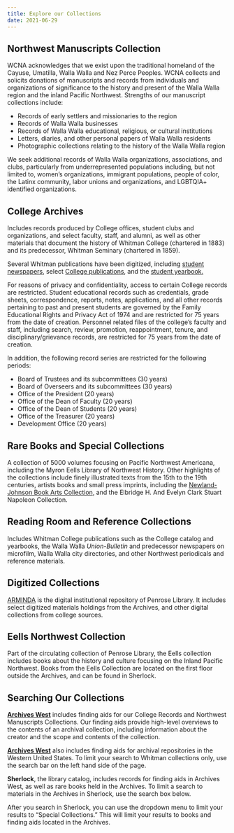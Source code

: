 ```yaml
---
title: Explore our Collections
date: 2021-06-29
---
```



## Northwest Manuscripts Collection

WCNA acknowledges that we exist upon the traditional homeland of the Cayuse, Umatilla, Walla Walla and Nez Perce Peoples. WCNA collects and solicits donations of manuscripts and records from individuals and organizations of significance to the history and present of the Walla Walla region and the inland Pacific Northwest. Strengths of our manuscript collections include:

-   Records of early settlers and missionaries to the region
-   Records of Walla Walla businesses
-   Records of Walla Walla educational, religious, or cultural institutions
-   Letters, diaries, and other personal papers of Walla Walla residents
-   Photographic collections relating to the history of the Walla Walla region

We seek additional records of Walla Walla organizations, associations, and clubs, particularly from underrepresented populations including, but not limited to, women’s organizations, immigrant populations, people of color, the Latinx community, labor unions and organizations, and LGBTQIA+ identified organizations. 

## College Archives

Includes records produced by College offices, student clubs and organizations, and select faculty, staff, and alumni, as well as other materials that document the history of Whitman College (chartered in 1883) and its predecessor, Whitman Seminary (chartered in 1859).

Several Whitman publications have been digitized, including [student newspapers](https://arminda.whitman.edu/collections/student-newspapers),
select [College publications](https://arminda.whitman.edu/collections/whitman-college-publications), and the [student yearbook.](https://arminda.whitman.edu/collections/waiilatpu-whitman-college-yearbook)

For reasons of privacy and confidentiality, access to certain College records are restricted. Student educational records such as credentials,
grade sheets, correspondence, reports, notes, applications, and all other records pertaining to past and present students are governed by the Family Educational Rights and Privacy Act of 1974 and are restricted for 75 years from the date of creation. Personnel related files of the college’s faculty and staff, including search, review, promotion, reappointment, tenure, and disciplinary/grievance records, are restricted for 75 years from the date of creation.

In addition, the following record series are restricted for the following periods:

-   Board of Trustees and its subcommittees (30 years)
-   Board of Overseers and its subcommittees (30 years)
-   Office of the President (20 years)
-   Office of the Dean of Faculty (20 years)
-   Office of the Dean of Students (20 years)
-   Office of the Treasurer (20 years)
-   Development Office (20 years)

## Rare Books and Special Collections

A collection of 5000 volumes focusing on Pacific Northwest Americana, including the Myron Eells Library of Northwest History. Other highlights of the collections include finely illustrated texts from the 15th to the 19th centuries, artists books and small press imprints, including the
[Newland-Johnson Book Arts Collection](https://sherlock.whitman.edu/primo-explore/search?query=lsr31,exact,Whitman%20College%20--%20Special%20Collections%20--%20Newland-Johnson%20Book%20Arts%20Collection&tab=default_tab&search_scope=whitman_lib&vid=WHITC_NEW&offset=0), and the Elbridge H. And Evelyn Clark Stuart Napoleon Collection.

## Reading Room and Reference Collections

Includes Whitman College publications such as the College catalog and yearbooks, the Walla Walla *Union-Bulletin* and predecessor newspapers on microfilm, Walla Walla city directories, and other Northwest periodicals and reference materials. 

## Digitized Collections

[ARMINDA](http://arminda.whitman.edu/) is the digital institutional repository of Penrose Library. It includes select digitized materials holdings from the Archives, and other digital collections from college sources.

## Eells Northwest Collection

Part of the circulating collection of Penrose Library, the Eells collection includes books about the history and culture focusing on the Inland Pacific Northwest. Books from the Eells Collection are located on the first floor outside the Archives, and can be found in Sherlock.

## Searching Our Collections

**[Archives West](https://archiveswest.orbiscascade.org/)** includes finding aids for our College Records and Northwest Manuscripts Collections. Our finding aids provide high-level overviews to the contents of an archival collection, including information about the creator and the scope and contents of the collection.

**[Archives West](https://archiveswest.orbiscascade.org/)** also includes finding aids for archival repositories in the Western United States. To limit your search to Whitman collections only, use the search bar on the left hand side of the page.

**Sherlock**, the library catalog, includes records for finding aids in Archives West, as well as rare books held in the Archives. To limit a search to materials in the Archives in Sherlock, use the search box below.

After you search in Sherlock, you can use the dropdown menu to limit your results to “Special Collections.” This will limit your results to books and finding aids located in the Archives.